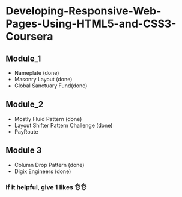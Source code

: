 # Developing-Responsive-Web-Pages-Using-HTML5-and-CSS3-Coursera
## Module_1
- Nameplate (done)
- Masonry Layout​ (done)
- Global Sanctuary Fund(done)
## Module_2
- Mostly Fluid Pattern​ (done)
- Layout Shifter Pattern Challenge (done)
- PayRoute
## Module 3
- Column Drop Pattern (done)
- Digix Engineers (done)

### If it helpful, give 1 likes 👌👌
